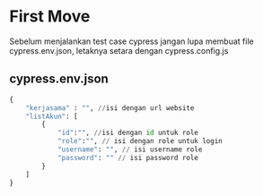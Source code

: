 # First Move

Sebelum menjalankan test case cypress jangan lupa membuat file cypress.env.json, letaknya setara dengan cypress.config.js

## cypress.env.json

```python
{
    "kerjasama" : "", //isi dengan url website
    "listAkun": [
        {
            "id":"", //isi dengan id untuk role
            "role":"", // isi dengan role untuk login
            "username": "", // isi username role
            "password": "" // isi password role
        }
    ]
}
```